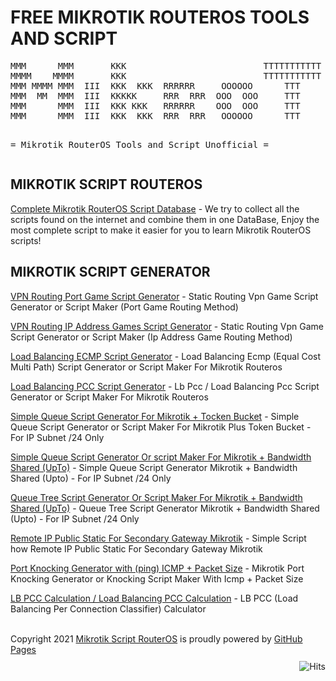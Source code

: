 <h1>FREE MIKROTIK ROUTEROS TOOLS AND SCRIPT</h1>
<pre>
MMM      MMM       KKK                          TTTTTTTTTTT      KKK
MMMM    MMMM       KKK                          TTTTTTTTTTT      KKK
MMM MMMM MMM  III  KKK  KKK  RRRRRR     OOOOOO      TTT     III  KKK  KKK
MMM  MM  MMM  III  KKKKK     RRR  RRR  OOO  OOO     TTT     III  KKKKK
MMM      MMM  III  KKK KKK   RRRRRR    OOO  OOO     TTT     III  KKK KKK
MMM      MMM  III  KKK  KKK  RRR  RRR   OOOOOO      TTT     III  KKK  KKK

= Mikrotik RouterOS Tools and Script Unofficial =
</pre>
<h2>MIKROTIK SCRIPT ROUTEROS</h2>
<p><a target="_blank"  href="https://buananetpbun.github.io/mikrotik">Complete Mikrotik RouterOS Script Database</a> - We try to collect all the scripts found on the internet and combine them in one DataBase, Enjoy the most complete script to make it easier for you to learn Mikrotik RouterOS scripts!</p>

<h2>MIKROTIK SCRIPT GENERATOR</h2>
<p><a target="_blank"  href="https://buananetpbun.github.io/vpn-game-generator.html">VPN Routing Port Game Script Generator</a> - Static Routing Vpn Game Script Generator or Script Maker (Port Game Routing Method) </p>
<p><a target="_blank"  href="https://buananetpbun.github.io/vpn-game-generator2.html">VPN Routing IP Address Games Script Generator</a> - Static Routing Vpn Game Script Generator or Script Maker (Ip Address Game Routing Method)</p>
<p><a target="_blank"  href="https://buananetpbun.github.io/ecmp.html">Load Balancing ECMP Script Generator</a> - Load Balancing Ecmp (Equal Cost Multi Path) Script Generator or Script Maker For Mikrotik Routeros</p>
<p><a target="_blank"  href="https://buananetpbun.github.io/pcc.html">Load Balancing PCC Script Generator</a> - Lb Pcc / Load Balancing Pcc Script Generator or Script Maker For Mikrotik Routeros</p>
<p><a target="_blank"  href="https://buananetpbun.github.io/simple-queue-generator.html">Simple Queue Script Generator For Mikrotik + Tocken Bucket</a> - Simple Queue Script Generator or Script Maker For Mikrotik Plus Token Bucket - For IP Subnet /24 Only</p>
<p><a target="_blank"  href="https://buananetpbun.github.io/simple-queue-generator-shared.html">Simple Queue Script Generator Or script Maker For Mikrotik + Bandwidth Shared (UpTo)</a> - Simple Queue Script Generator Mikrotik + Bandwidth Shared (Upto) - For IP Subnet /24 Only</p>
<p><a target="_blank"  href="https://buananetpbun.github.io/queue-tree-generator-shared.html">Queue Tree Script Generator Or Script Maker For Mikrotik + Bandwidth Shared (UpTo)</a> - Queue Tree Script Generator Mikrotik + Bandwidth Shared (Upto) - For IP Subnet /24 Only</p>
<p><a target="_blank"  href="https://buananetpbun.github.io/remote-ip-public-static.html">Remote IP Public Static For Secondary Gateway Mikrotik</a> - Simple Script how Remote IP Public Static For Secondary Gateway Mikrotik</p>
<p><a target="_blank"  href="https://buananetpbun.github.io/port-knocking-icmp.html">Port Knocking Generator with (ping) ICMP + Packet Size</a> - Mikrotik Port Knocking Generator or Knocking Script Maker With Icmp + Packet Size</p>
<p><a target="_blank"  href="https://buananetpbun.github.io/pcc-calculation.html">LB PCC Calculation / Load Balancing PCC Calculation</a> - LB PCC (Load Balancing Per Connection Classifier) Calculator</p>
<br>
Copyright 2021 <a href="https://www.facebook.com/buananet">Mikrotik Script RouterOS</a> is proudly powered by <a href="https://pages.github.com/">GitHub Pages</a>  
<br>
<img style="float:right; padding-top:10px" src="https://hits.seeyoufarm.com/api/count/incr/badge.svg?url=https%3A%2F%2Fbuananetpbun.github.io%2F&count_bg=%23C83D3D&title_bg=%23555555&icon=&icon_color=%23E7E7E7&title=hits&edge_flat=false" alt="Hits"/>


